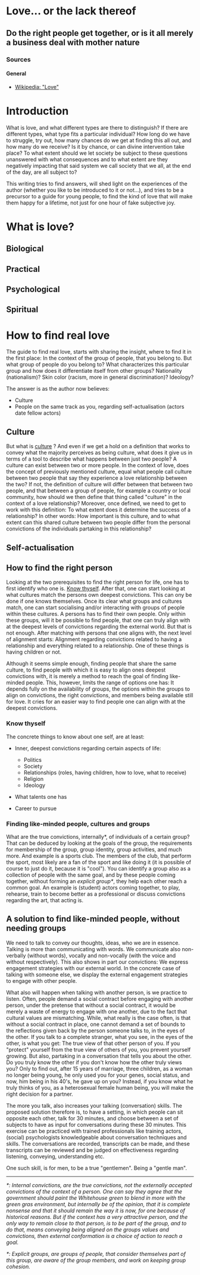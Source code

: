 # Love... or the lack thereof

## Do the right people get together, or is it all merely a business deal with mother nature

### Sources

#### General

* [Wikipedia: "Love"](https://en.wikipedia.org/wiki/Love)

# Introduction

What is love, and what different types are there to distinguish? If there are
different types, what type fits a particular individual? How long do we have to
struggle, try out, how many chances do we get at finding this all out, and how
many do we receive? Is it by chance, or can divine intervention take place? To
what extent should we let society be subject to these questions unanswered with
what consequences and to what extent are they negatively impacting that said
system we call society that we all, at the end of the day, are all subject to?

This writing tries to find answers, will shed light on the experiences of the
author (whether you like to be introduced to it or not...), and tries to be a
precursor to a guide for young people, to find the kind of love that will make
them happy for a lifetime, not just for one hour of fake subjective joy.

# What is love?



## Biological

## Practical

## Psychological

## Spiritual

# How to find real love

The guide to find real love, starts with sharing the insight, where to find it
in the first place: In the context of the group of people, that you belong to.
But what group of people do you belong to? What characterizes this particular
group and how does it differentiate itself from other groups? Nationality
(nationalism)? Skin color (racism, more in general discrimination)? Ideology?

The answer is as the author now believes:

* Culture
* People on the same track as you, regarding self-actualisation (actors date
  fellow actors)

## Culture

But what is
[culture](https://en.wikipedia.org/wiki/Culture)
? And even if we get a hold on a definition that works to convey what the
majority perceives as being culture, what does it give us in terms of a tool
to describe what happens between just two people?
A culture can exist between two or more people. In the context of love, does the
concept of previously mentioned culture, equal what people call culture between
two people that say they experience a love relationship between the two?
If not, the definition of culture will differ between that between two people,
and that between a group of people, for example a country or local community,
how should we then define that thing called "culture" in the context of a love
relationship? Moreover, once defined, we need to get to work with this
definition: To what extent does it determine the success of a relationship?
In other words: How important is this culture, and to what extent can this
shared culture between two people differ from the personal convictions of the
individuals partaking in this relationship?



## Self-actualisation

## How to find the right person

Looking at the two prerequisites to find the right person for life, one has to
first identify who one is.
[Know thyself](https://en.wikipedia.org/wiki/Know_thyself).
After that, one can start looking at what cultures match the persons own deepest
convictions. This can ony be done if one knows themselves. Once its clear what
groups and cultures match, one can start socialising and/or interacting with
groups of people within these cultures. A persons has to find their own people.
Only within these groups, will it be possible to find people, that one can truly
align with at the deepest levels of convictions regarding the external world.
But that is not enough. After matching with persons that one aligns with, the
next level of alignment starts: Alignment regarding convictions related to
having a relationship and everything related to a relationship. One of these
things is having children or not.

Although it seems simple enough, finding people that share the same culture, to
find people with which it is easy to align ones deepest convictions with, it is
merely a method to reach the goal of finding like-minded people. This, however,
limits the range of options one has: It depends fully on the availability of
groups, the options within the groups to align on convictions, the right
convictions, and members being available still for love. It cries for an easier
way to find people one can align with at the deepest convictions.

### Know thyself

The concrete things to know about one self, are at least:

* Inner, deepest convictions regarding certain aspects of life:

  * Politics
  * Society
  * Relationships (roles, having children, how to love, what to receive)
  * Religion
  * Ideology

* What talents one has
* Career to pursue

### Finding like-minded people, cultures and groups

What are the true convictions, internally*, of individuals of a certain group?
That can be deduced by looking at the goals of the group, the requirements for
membership of the group, group identity, group activities, and much more. And
example is a sports club. The members of the club, that perform the sport, most
likely are a fan of the sport and like doing it (it is possible of course to
just do it, because it is "cool").
You can identify a group also as a collection of people with the same goal, and
by these people coming together, without forming an _explicit group*_, they help
each other reach a common goal. An example is (student) actors coming together,
to play, rehearse, train to become better as a professional or discuss
convictions regarding the art, that acting is.

## A solution to find like-minded people, without needing groups

We need to talk to convey our thoughts, ideas, who we are in essence. Talking
is more than communicating with words. We communicate also non-verbally
(without words), vocally and non-vocally (with the voice and without
respectively). This also shows in part our convictions: We express engagement
strategies with our external world. In the concrete case of talking with someone
else, we display the external engagement strategies to engage with other people.

What also will happen when talking with another person, is we practice to
listen. Often, people demand a social contract before engaging with another
person, under the pretense that without a social contract, it would be merely a
waste of energy to engage with one another, due to the fact that cultural values
are mismatching. While, what really is the case often, is that without a social
contract in place, one cannot demand a set of bounds to the reflections given
back by the person someone talks to, in the eyes of the other. If you talk to a
complete stranger, what you see, in the eyes of the other, is what you get: The
true view of that other person of you. If you "protect" yourself from the true
view of others of you, you prevent yourself growing. But also, partaking in a
conversation that tells you about the other. Do you truly know the other if you
don't know how the other truly views you? Only to find out, after 15 years of
marriage, three children, as a woman no longer being young, he only used you for
your genes, social status, and now, him being in his 40's, he gave up on
you? Instead, if you know what he truly thinks of you, as a heterosexual female
human being, you will make the right decision for a partner.

The more you talk, also increases your talking (conversation) skills. The
proposed solution therefore is, to have a setting, in which people can sit
opposite each other, talk for 30 minutes, and choose between a set of subjects
to have as input for conversations during these 30 minutes. This exercise can
be practiced with trained professionals like training actors, (social)
psychologists knowledgeable about conversation techniques and skills.
The conversations are recorded, transcripts can be made, and these transcripts
can be reviewed and be judged on effectiveness regarding listening, conveying,
understanding etc.

One such skill, is for men, to be a true "gentlemen". Being a "gentle man".

---

_*: Internal convictions, are the true convictions, not the externally accepted
convictions of the context of a person. One can say they agree that the
government should paint the Whitehouse green to blend in more with the green
gras environment, but internally be of the opinion, that it is complete nonsense
and that it should remain the way it is now, for one because of historical
reasons. But if the context has a very attractive person, and the only way to
remain close to that person, is to be part of the group, and to do that, means
conveying being aligned on the groups values and convictions, then external
conformation is a choice of action to reach a goal._

_*: Explicit groups, are groups of people, that consider themselves part of this
group, are aware of the group members, and work on keeping group cohesion._